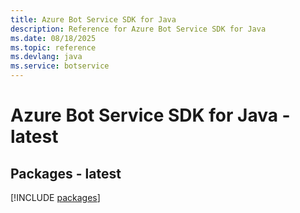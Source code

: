 ```yaml
---
title: Azure Bot Service SDK for Java
description: Reference for Azure Bot Service SDK for Java
ms.date: 08/18/2025
ms.topic: reference
ms.devlang: java
ms.service: botservice
---
```

# Azure Bot Service SDK for Java - latest
## Packages - latest
[!INCLUDE [packages](bot-service-index.md)]